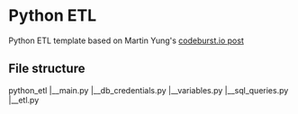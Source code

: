 # Python ETL
Python ETL template based on Martin Yung's [codeburst.io post](https://codeburst.io/using-python-script-for-data-etl-53138c567906)

## File structure
python_etl
    |__main.py
    |__db_credentials.py
    |__variables.py
    |__sql_queries.py
    |__etl.py
